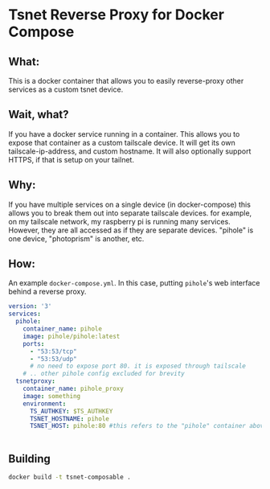 # Tsnet Reverse Proxy for Docker Compose

## What:
This is a docker container that allows you to easily reverse-proxy other services as a custom tsnet device.

## Wait, what?

If you have a docker service running in a container. This allows you to expose that container as a custom tailscale device. It will get its own tailscale-ip-address, and custom hostname. It will also optionally support HTTPS, if that is setup on your tailnet.


## Why:
If you have multiple services on a single device (in docker-compose) this allows you to break them out into separate tailscale devices.
for example, on my tailscale network, my raspberry pi is running many services. However, they are all accessed as if they are separate devices. "pihole" is one device, "photoprism" is another, etc.


## How:
An example `docker-compose.yml`. In this case, putting `pihole`'s web interface behind a reverse proxy.
```yml
version: '3'
services:
  pihole:
    container_name: pihole
    image: pihole/pihole:latest
    ports:
      - "53:53/tcp"
      - "53:53/udp"
      # no need to expose port 80. it is exposed through tailscale
    # .. other pihole config excluded for brevity
  tsnetproxy:
    container_name: pihole_proxy
    image: something
    environment:
      TS_AUTHKEY: $TS_AUTHKEY
      TSNET_HOSTNAME: pihole
      TSNET_HOST: pihole:80 #this refers to the "pihole" container above. docker containers can access themselves by name when on same network.
      
```


## Building
```bash
docker build -t tsnet-composable .
```